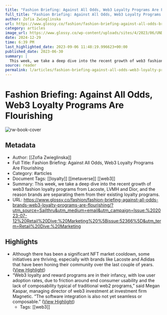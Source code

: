 ```yaml
---
title: "Fashion Briefing: Against All Odds, Web3 Loyalty Programs Are Flourishing"
full_title: "Fashion Briefing: Against All Odds, Web3 Loyalty Programs Are Flourishing"
author: Zofia Zwieglinska
url: https://www.glossy.co/fashion/fashion-briefing-against-all-odds-brands-web3-loyalty-programs-are-flourishing/?utm_source=Sailthru&utm_medium=email&utm_campaign=Issue:%202023-07-12%20Retail%20Dive:%20Marketing%20%5Bissue:52366%5D&utm_term=Retail%20Dive:%20Marketing
category: articles
image_url: https://www.glossy.co/wp-content/uploads/sites/4/2023/06/UNDW3-06.23.png?w=1024
date: 2024-12-29
time: 6:39 PM
last_highlighted_date: 2023-09-06 11:48:19.996623+00:00
published_date: 2023-06-30
summary: |
  This week, we take a deep dive into the recent growth of web3 fashion loyalty programs from Lacoste, LVMH and Dior, and the reason brands are separating them from their existing loyalty programs.
source: reader
permalink: l/articles/fashion-briefing-against-all-odds-web3-loyalty-programs-are-flourishing
---
```

# Fashion Briefing: Against All Odds, Web3 Loyalty Programs Are Flourishing

![rw-book-cover](https://www.glossy.co/wp-content/uploads/sites/4/2023/06/UNDW3-06.23.png?w=1024)

## Metadata
- Author: [[Zofia Zwieglinska]]
- Full Title: Fashion Briefing: Against All Odds, Web3 Loyalty Programs Are Flourishing
- Category: #articles
- Document Tags: [[loyalty]] [[metaverse]] [[web3]] 
- Summary: This week, we take a deep dive into the recent growth of web3 fashion loyalty programs from Lacoste, LVMH and Dior, and the reason brands are separating them from their existing loyalty programs.
- URL: https://www.glossy.co/fashion/fashion-briefing-against-all-odds-brands-web3-loyalty-programs-are-flourishing/?utm_source=Sailthru&utm_medium=email&utm_campaign=Issue:%202023-07-12%20Retail%20Dive:%20Marketing%20%5Bissue:52366%5D&utm_term=Retail%20Dive:%20Marketing

## Highlights
- Although there has been a significant NFT market cooldown, some initiatives are thriving, especially with brands like Lacoste and Adidas that have been honing their community over the last couple of years. ([View Highlight](https://read.readwise.io/read/01h9n4zjv3mtnrchhym3xs8xte))
- “Web3 loyalty and reward programs are in their infancy, with low user adoption rates, due to friction around end consumer usability and the lack of composability typical of traditional web2 programs,” said Megan Kaspar, managing director of web3 investment at investment firm Magnetic. “The software integration is also not yet seamless or composable.” ([View Highlight](https://read.readwise.io/read/01h9n53aaq105m44nw3p48237t))
    - Tags: [[web3]] 


